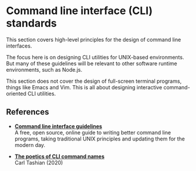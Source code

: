 # Command line interface (CLI) standards

This section covers high-level principles for the design of command line interfaces.

The focus here is on designing CLI utilities for UNIX-based environments. But many of these guidelines will be relevant to other software runtime environments, such as Node.js.

This section does not cover the design of full-screen terminal programs, things like Emacs and Vim. This is all about designing interactive command-oriented CLI utilities.

## References

- **[Command line interface guidelines](//clig.dev/)** \
  A free, open source, online guide to writing better command line programs, taking traditional UNIX principles and updating them for the modern day.

- **[The poetics of CLI command names](//smallstep.com/blog/the-poetics-of-cli-command-names/)** \
  Carl Tashian (2020)
